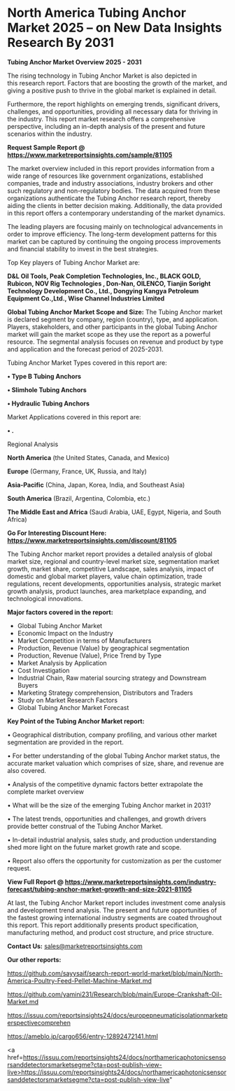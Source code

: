 # North America Tubing Anchor Market 2025 – on New Data Insights Research By 2031

<Strong> Tubing Anchor Market Overview 2025 - 2031</strong>

The rising technology in Tubing Anchor Market is also depicted in this research report. Factors that are boosting the growth of the market, and giving a positive push to thrive in the global market is explained in detail.

Furthermore, the report highlights on emerging trends, significant drivers, challenges, and opportunities, providing all necessary data for thriving in the industry. This report market research offers a comprehensive perspective, including an in-depth analysis of the present and future scenarios within the industry.

<strong>Request Sample Report @ <a href=https://www.marketreportsinsights.com/sample/81105>https://www.marketreportsinsights.com/sample/81105</a></strong>

The market overview included in this report provides information from a wide range of resources like government organizations, established companies, trade and industry associations, industry brokers and other such regulatory and non-regulatory bodies. The data acquired from these organizations authenticate the Tubing Anchor research report, thereby aiding the clients in better decision making. Additionally, the data provided in this report offers a contemporary understanding of the market dynamics.

The leading players are focusing mainly on technological advancements in order to improve efficiency. The long-term development patterns for this market can be captured by continuing the ongoing process improvements and financial stability to invest in the best strategies.

Top Key players of Tubing Anchor Market are:

<strong>D&L Oil Tools, Peak Completion Technologies, Inc., BLACK GOLD, Rubicon, NOV Rig Technologies , Don-Nan, OILENCO, Tianjin Soright Technology Development Co., Ltd., Dongying Kangya Petroleum Equipment Co.,Ltd., Wise Channel Industries Limited</strong>

<strong><b>Global Tubing Anchor Market Scope and Size:</b></strong>
The Tubing Anchor market is declared segment by company, region (country), type, and application. Players, stakeholders, and other participants in the global Tubing Anchor market will gain the market scope as they use the report as a powerful resource. The segmental analysis focuses on revenue and product by type and application and the forecast period of 2025-2031.

Tubing Anchor Market Types covered in this report are:

<strong>• Type B Tubing Anchors

• Slimhole Tubing Anchors

• Hydraulic Tubing Anchors</strong>

Market Applications covered in this report are:

<strong>• .</strong> 

Regional Analysis

<strong>North America</strong> (the United States, Canada, and Mexico)

<strong>Europe</strong> (Germany, France, UK, Russia, and Italy)

<strong>Asia-Pacific</strong> (China, Japan, Korea, India, and Southeast Asia)

<strong>South America</strong> (Brazil, Argentina, Colombia, etc.)

<strong>The Middle East and Africa</strong> (Saudi Arabia, UAE, Egypt, Nigeria, and South Africa)

<strong>Go For Interesting Discount Here: <a href=https://www.marketreportsinsights.com/discount/81105>https://www.marketreportsinsights.com/discount/81105</a></strong>

The Tubing Anchor market report provides a detailed analysis of global market size, regional and country-level market size, segmentation market growth, market share, competitive Landscape, sales analysis, impact of domestic and global market players, value chain optimization, trade regulations, recent developments, opportunities analysis, strategic market growth analysis, product launches, area marketplace expanding, and technological innovations.

<strong><b>Major factors covered in the report:</b></strong>
<ul>
  <li>Global Tubing Anchor Market </li>
  <li>Economic Impact on the Industry</li>
  <li>Market Competition in terms of Manufacturers</li>
  <li>Production, Revenue (Value) by geographical segmentation</li>
  <li>Production, Revenue (Value), Price Trend by Type</li>
  <li>Market Analysis by Application</li>
  <li>Cost Investigation</li>
  <li>Industrial Chain, Raw material sourcing strategy and Downstream Buyers</li>
  <li>Marketing Strategy comprehension, Distributors and Traders</li>
  <li>Study on Market Research Factors</li>
  <li>Global Tubing Anchor Market Forecast</li>
</ul>

<strong><b>Key Point of the Tubing Anchor Market report:</b></strong>

• Geographical distribution, company profiling, and various other market segmentation are provided in the report.

• For better understanding of the global Tubing Anchor market status, the accurate market valuation which comprises of size, share, and revenue are also covered.

• Analysis of the competitive dynamic factors better extrapolate the complete market overview

• What will be the size of the emerging Tubing Anchor market in 2031?

• The latest trends, opportunities and challenges, and growth drivers provide better construal of the Tubing Anchor Market.

• In-detail industrial analysis, sales study, and production understanding shed more light on the future market growth rate and scope.

• Report also offers the opportunity for customization as per the customer request.

<strong><b>View Full Report @ <a href=https://www.marketreportsinsights.com/industry-forecast/tubing-anchor-market-growth-and-size-2021-81105>https://www.marketreportsinsights.com/industry-forecast/tubing-anchor-market-growth-and-size-2021-81105</a></b></strong>


At last, the Tubing Anchor Market report includes investment come analysis and development trend analysis. The present and future opportunities of the fastest growing international industry segments are coated throughout this report. This report additionally presents product specification, manufacturing method, and product cost structure, and price structure.

<strong>Contact Us:</strong>
sales@marketreportsinsights.com

<strong>Our other reports:</strong>

<a href=https://github.com/sayysaif/search-report-world-market/blob/main/North-America-Poultry-Feed-Pellet-Machine-Market.md>https://github.com/sayysaif/search-report-world-market/blob/main/North-America-Poultry-Feed-Pellet-Machine-Market.md</a>

<a href=https://github.com/yamini231/Research/blob/main/Europe-Crankshaft-Oil-Market.md>https://github.com/yamini231/Research/blob/main/Europe-Crankshaft-Oil-Market.md</a>

<a href=https://issuu.com/reportsinsights24/docs/europepneumaticisolationmarketperspectivecomprehen>https://issuu.com/reportsinsights24/docs/europepneumaticisolationmarketperspectivecomprehen</a>

<a href=https://ameblo.jp/cargo656/entry-12892472141.html>https://ameblo.jp/cargo656/entry-12892472141.html</a>

<a href=https://issuu.com/reportsinsights24/docs/northamericaphotonicsensorsanddetectorsmarketsegme?cta=post-publish-view-live>https://issuu.com/reportsinsights24/docs/northamericaphotonicsensorsanddetectorsmarketsegme?cta=post-publish-view-live</a>"
